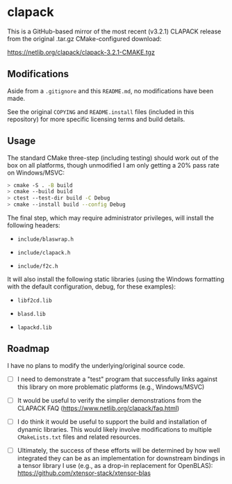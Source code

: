 # clapack

This is a GitHub-based mirror of the most recent (v3.2.1) CLAPACK release from the original .tar.gz CMake-configured download:

https://netlib.org/clapack/clapack-3.2.1-CMAKE.tgz

## Modifications

Aside from a `.gitignore` and this `README.md`, no modifications have been made.

See the original `COPYING` and `README.install` files (included in this repository) for more specific licensing terms and build details.

## Usage

The standard CMake three-step (including testing) should work out of the box on all platforms, though unmodified I am only getting a 20% pass rate on Windows/MSVC:

```sh
> cmake -S . -B build
> cmake --build build
> ctest --test-dir build -C Debug
> cmake --install build --config Debug
```

The final step, which may require administrator privileges, will install the following headers:

* `include/blaswrap.h`

* `include/clapack.h`

* `include/f2c.h`

It will also install the following static libraries (using the Windows formatting with the default configuration, debug, for these examples):

* `libf2cd.lib`

* `blasd.lib`

* `lapackd.lib`

## Roadmap

I have no plans to modify the underlying/original source code.

- [ ] I need to demonstrate a "test" program that successfully links against this library on more problematic platforms (e.g., Windows/MSVC)

- [ ] It would be useful to verify the simplier demonstrations from the CLAPACK FAQ (https://www.netlib.org/clapack/faq.html)

- [ ] I do think it would be useful to support the build and installation of dynamic libraries. This would likely involve modifications to multiple `CMakeLists.txt` files and related resources.

- [ ] Ultimately, the success of these efforts will be determined by how well integrated they can be as an implementation for downstream bindings in a tensor library I use (e.g., as a drop-in replacement for OpenBLAS): https://github.com/xtensor-stack/xtensor-blas
